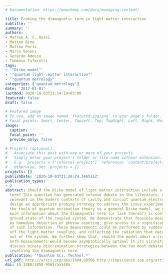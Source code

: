 ```yaml
---
# Documentation: https://wowchemy.com/docs/managing-content/

title: Probing the diamagnetic term in light-matter interaction
subtitle: ''
summary: ''
authors:
- Matteo A. C. Rossi
- Matteo Bina
- Matteo Paris
- Marco Genoni
- Gerardo Adesso
- Tommaso Tufarelli
tags:
- '"Dicke model"'
- '"quantum light--matter interaction"'
- '"quantum metrology"'
categories: ['quantum metrology']
date: '2017-01-01'
lastmod: 2020-10-03T23:14:19+03:00
featured: false
draft: false

# Featured image
# To use, add an image named `featured.jpg/png` to your page's folder.
# Focal points: Smart, Center, TopLeft, Top, TopRight, Left, Right, BottomLeft, Bottom, BottomRight.
image:
  caption: ''
  focal_point: ''
  preview_only: false

# Projects (optional).
#   Associate this post with one or more of your projects.
#   Simply enter your project's folder or file name without extension.
#   E.g. `projects = ["internal-project"]` references `content/project/deep-learning/index.md`.
#   Otherwise, set `projects = []`.
projects: []
publishDate: '2020-10-03T21:26:24.346511Z'
publication_types:
- 2
abstract: Should the Dicke model of light-matter interaction include a diamagnetic
  term? This question has generated intense debate in the literature, and is particularly
  relevant in the modern contexts of cavity and circuit quantum electrodynamics. We
  design an appropriate probing strategy to address the issue experimentally. Applying
  the tools of quantum estimation theory to a general Dicke model, we quantify how
  much information about the diamagnetic term (or lack thereof) is contained in the
  ground state of the coupled system. We demonstrate that feasible measurements, such
  as homodyne detection or photon counting, give access to a significant fraction
  of such information. These measurements could be performed by suddenly switching
  off the light-matter coupling, and collecting the radiation that naturally leaks
  out of the system. We further show that, should the model admit a critical point,
  both measurements would become asymptotically optimal in its vicinity. We finally
  discuss binary discrimination strategies between the two most debated hypotheses
  involving the diamagnetic term.
publication: '*Quantum Sci. Technol.*'
url_pdf: http://arxiv.org/abs/1604.08506 http://iopscience.iop.org/article/10.1088/2058-9565/aa540a
doi: 10.1088/2058-9565/aa540a
---
```

